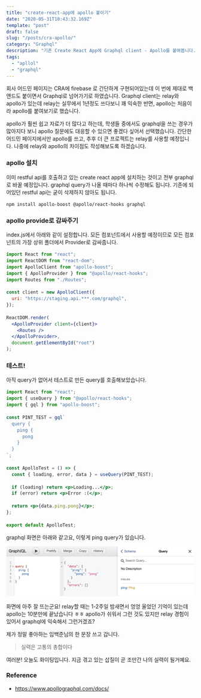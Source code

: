 ```yaml
---
title: "create-react-app에 apollo 붙이기"
date: "2020-05-31T10:43:32.169Z"
template: "post"
draft: false
slug: "/posts/cra-apollo/"
category: "Graphql"
description: "기존 Create React App에 Graphql client - Apollo를 붙여봅니다."
tags:
  - "apllol"
  - "graphql"
---
```


회사 어드민 페이지는 CRA에 firebase 로 간단하게 구현되어있는데 이 번에 제대로 백앤드도 붙이면서 Graphql로 넘어가기로 하였습니다.
Graphql client는 relay와 apollo가 있는데 relay는 실무에서 1년정도 쓰다보니 꽤 익숙한 반면, apollo는 처음이라 apollo를 붙여보기로 했습니다.

apollo가 훨씬 쉽고 자료가 더 많다고 하는데, 
학생들 중에서도 graphql을 쓰는 경우가 많아지다 보니 apollo 질문에도 대응할 수 있으면 좋겠다 싶어서 선택했습니다.
간단한 어드민 페이지에서만 apollo를 쓰고, 추후 더 큰 프로젝트는 relay를 사용할 예정입니다.
나중에 relay와 apollo의 차이점도 작성해보도록 하겠습니다.

### apollo 설치
이미 restful api를 호출하고 있는 create react app에 설치하는 것이고 전부 graphql로 바꿀 예정입니다.
graphql query가 나올 때마다 하나씩 수정해도 됩니다. 기존에 되어있던 restful api는 굳이 삭제하지 않아도 됩니다.

```
npm install apollo-boost @apollo/react-hooks graphql
```

### apollo provide로 감싸주기
index.js에서 아래와 같이 설정합니다. 모든 컴포넌트에서 사용할 예정이므로 모든 컴포넌트의 가장 상위 폴더에서 Provider로 감싸줍니다.

```jsx
import React from "react";
import ReactDOM from "react-dom";
import ApolloClient from "apollo-boost";
import { ApolloProvider } from "@apollo/react-hooks";
import Routes from "./Routes";

const client = new ApolloClient({
  uri: "https://staging.api.***.com/graphql",
});

ReactDOM.render(
  <ApolloProvider client={client}>
    <Routes />
  </ApolloProvider>,
  document.getElementById("root")
);
```

### 테스트!

아직 query가 없어서 테스트로 만든 query를 호출해보았습니다.

```jsx
import React from "react";
import { useQuery } from "@apollo/react-hooks";
import { gql } from "apollo-boost";

const PINT_TEST = gql`
  query {
    ping {
      pong
    }
  }
`;

const ApolloTest = () => {
  const { loading, error, data } = useQuery(PINT_TEST);

  if (loading) return <p>Loading...</p>;
  if (error) return <p>Error :(</p>;

  return <p>{data.ping.pong}</p>;
};

export default ApolloTest;
```

graphql 화면은 아래와 같고요, 이렇게 ping query가 있습니다.

![](/media/200531-graphql.png)

화면에 아주 잘 뜨는군요! relay할 때는 1-2주일 밤새면서 엉엉 울었던 기억이 있는데 apollo는 10분만에 끝났습니다 ㅎㅎ
apollo가 쉬워서 그런 것도 있지만 relay 경험이 있어서 graphql에 익숙해서 그런거겠죠?

제가 정말 좋아하는 임백준님의 한 문장 쓰고 갑니다.
> 실력은 고통의 총합이다

여러분! 오늘도 화이팅입니다. 지금 겪고 있는 삽질이 곧 조만간 나의 실력이 될거예요.

### Reference
* https://www.apollographql.com/docs/
